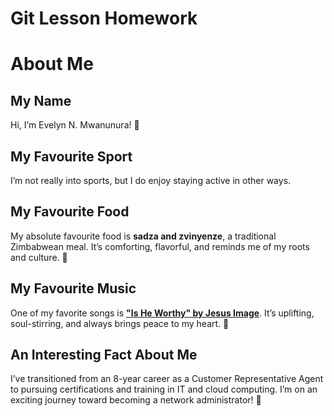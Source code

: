 # Git Lesson Homework

# About Me

## My Name

Hi, I’m Evelyn N. Mwanunura! 👋

## My Favourite Sport

I’m not really into sports, but I do enjoy staying active in other ways.

## My Favourite Food

My absolute favourite food is **sadza and zvinyenze**, a traditional Zimbabwean meal. It’s comforting, flavorful, and reminds me of my roots and culture. 🍲

## My Favourite Music

One of my favorite songs is [**"Is He Worthy" by Jesus Image**](https://www.youtube.com/watch?v=OIahc83Kvp4). It’s uplifting, soul-stirring, and always brings peace to my heart. 🎵

## An Interesting Fact About Me

I’ve transitioned from an 8-year career as a Customer Representative Agent to pursuing certifications and training in IT and cloud computing. I’m on an exciting journey toward becoming a network administrator! 🚀
